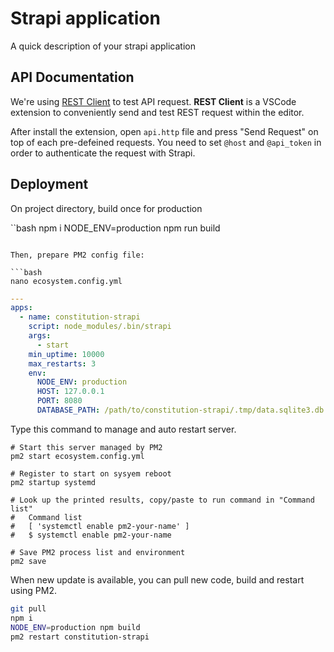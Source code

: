 # Strapi application

A quick description of your strapi application

## API Documentation

We're using [REST Client](https://github.com/Huachao/vscode-restclient) to test API request.
**REST Client** is a VSCode extension to conveniently send and test REST request within the editor.

After install the extension, open `api.http` file and press "Send Request" on top of each pre-defeined requests. You need to set `@host` and `@api_token` in order to authenticate the request with Strapi.

## Deployment

On project directory, build once for production

``bash
npm i
NODE_ENV=production npm run build
```

Then, prepare PM2 config file:

```bash
nano ecosystem.config.yml
```

```yaml
---
apps:
  - name: constitution-strapi
    script: node_modules/.bin/strapi
    args:
      - start
    min_uptime: 10000
    max_restarts: 3
    env:
      NODE_ENV: production
      HOST: 127.0.0.1
      PORT: 8080
      DATABASE_PATH: /path/to/constitution-strapi/.tmp/data.sqlite3.db
```

Type this command to manage and auto restart server.

```
# Start this server managed by PM2
pm2 start ecosystem.config.yml

# Register to start on sysyem reboot
pm2 startup systemd

# Look up the printed results, copy/paste to run command in "Command list"
#   Command list
#   [ 'systemctl enable pm2-your-name' ]
#   $ systemctl enable pm2-your-name

# Save PM2 process list and environment
pm2 save
```

When new update is available, you can pull new code, build and restart using PM2.

```bash
git pull
npm i
NODE_ENV=production npm build
pm2 restart constitution-strapi
```
